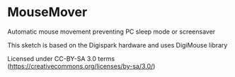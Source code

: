 # MouseMover
Automatic mouse movement preventing PC sleep mode or screensaver

This sketch is based on the Digispark hardware and uses DigiMouse library

Licensed under CC-BY-SA 3.0 terms (https://creativecommons.org/licenses/by-sa/3.0/)
